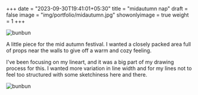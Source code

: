 +++
date = "2023-09-30T19:41:01+05:30"
title = "midautumn nap"
draft = false
image = "img/portfolio/midautumn.jpg"
showonlyimage = true
weight = 1
+++

![bunbun](/img/portfolio/midautumn.jpg)

A little piece for the mid autumn festival. I wanted a closely packed area full of props near the walls to give off a warm and cozy feeling.

I've been focusing on my lineart, and it was a big part of my drawing process for this. I wanted more variation in line width and for my lines not to feel too structured with some sketchiness here and there.

![bunbun](/img/extra/midautumn_ex0.jpg)
